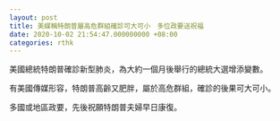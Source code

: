 ```yaml
---
layout: post
title: 美媒稱特朗普屬高危群組確診可大可小　多位政要送祝福
date: 2020-10-02 21:54:47.000000000 +08:00
categories: rthk
---
```


美國總統特朗普確診新型肺炎，為大約一個月後舉行的總統大選增添變數。

有美國傳媒形容，特朗普高齡又肥胖，屬於高危群組，確診的後果可大可小。

多國或地區政要，先後祝願特朗普夫婦早日康復。
